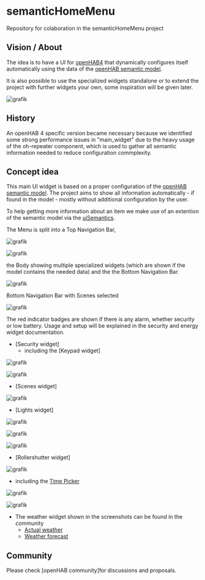 # semanticHomeMenu
Repository for colaboration in the semanticHomeMenu project

## Vision / About
The idea is to have a UI for [openHAB4](https://www.openhab.org/) that dynamically  configures itself automatically using the data of the [openHAB semantic model](https://www.openhab.org/docs/tutorial/model.html#semantic-model).

It is also possible to use the specialized widgets standalone or to extend the project with further widgets your own, some inspiration will be given later.

![grafik](https://github.com/hmerk/semanticHomeMenu/blob/main/screenshots/Startscreen.jpg)

## History
An openHAB 4 specific version became necessary because we identified some strong performance issues in "main_widget" due to the heavy usage of the oh-repeater component, which is used to gather all semantic information needed to reduce configuration commplexity.

## Concept idea
This main UI widget is based on a proper configuration of the [openHAB semantic model](https://www.openhab.org/docs/tutorial/model.html#semantic-model). The project aims to show all information automatically - if found in the model - mostly without additional configuration by the user.

To help getting more information about an item we make use of an extention of the semantic model via the [uiSemantics](https://community.openhab.org/t/semantic-ui-using-enriched-semantic-to-ease-ui-creation/116882).

The Menu is split into a Top Navigation Bar,

![grafik](https://github.com/hmerk/semanticHomeMenu/blob/main/screenshots//TopNavbar_unselected.jpg)

![grafik](https://github.com/hmerk/semanticHomeMenu/blob/main/screenshots/TopNavbar_selected.jpg)

the Body showing multiple specialized widgets (which are shown if the model contains the needed data) 
and the the Bottom Navigation Bar.

![grafik](https://github.com/hmerk/semanticHomeMenu/blob/main/screenshots/BottomNavbar_unselected.jpg)

Bottom Navigation Bar with Scenes selected

![grafik](https://github.com/hmerk/semanticHomeMenu/blob/main/screenshots/BottomNavbar_ScenesSelected.jpg)

The red indicator badges are shown if there is any alarm, whether security or low battery. Usage and setup will be explained in the security and energy widget documentation.

* [Security widget]
  * including the [Keypad widget]
  
![grafik](https://github.com/hmerk/semanticHomeMenu/blob/main/screenshots/Security.jpg)
  
![grafik](https://github.com/hmerk/semanticHomeMenu/blob/main/screenshots/SecurityPinPad.jpg)
* [Scenes widget]
  
![grafik](https://github.com/hmerk/semanticHomeMenu/blob/main/screenshots/Scenes.jpg)
* [Lights widget]
  
![grafik](https://github.com/hmerk/semanticHomeMenu/blob/main/screenshots/SwitchableLightOff.jpg)
  
![grafik](https://github.com/hmerk/semanticHomeMenu/blob/main/screenshots/DimmableLightOff.jpg)
  
![grafik](https://github.com/hmerk/semanticHomeMenu/blob/main/screenshots/ColorLightOff.jpg)
* [Rollershutter widget]

![grafik](https://github.com/hmerk/semanticHomeMenu/blob/main/screenshots/Rollershutter.jpg)
  * including the [Time Picker](https://community.openhab.org/t/time-picker/118865)
  
![grafik](https://github.com/hmerk/semanticHomeMenu/blob/main/screenshots/RadiatorControl.jpg)
  
![grafik](https://github.com/hmerk/semanticHomeMenu/blob/main/screenshots/HVAC.jpg)
* The weather widget shown in the screenshots can be found in the community
  * [Actual weather](https://community.openhab.org/t/oh3-main-ui-examples/117928/22)
  * [Weather forecast](https://community.openhab.org/t/oh3-main-ui-examples/117928/30)
  
## Community
Please check [openHAB community]for discussions and proposals.

